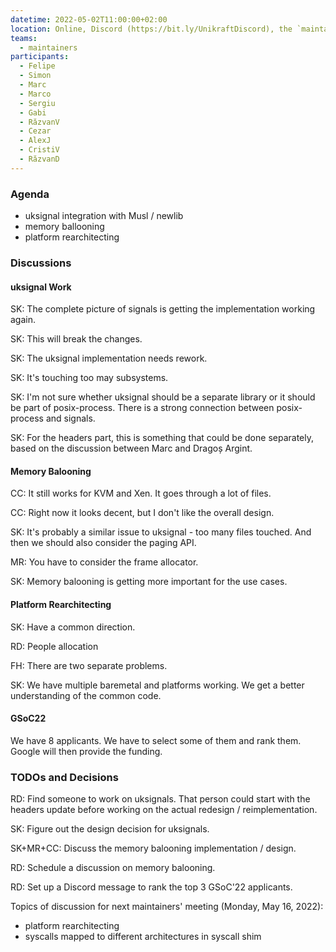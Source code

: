 ```yaml
---
datetime: 2022-05-02T11:00:00+02:00
location: Online, Discord (https://bit.ly/UnikraftDiscord), the `maintainers-voice` voice channel
teams:
  - maintainers
participants:
  - Felipe
  - Simon
  - Marc
  - Marco
  - Sergiu
  - Gabi
  - RăzvanV
  - Cezar
  - AlexJ
  - CristiV
  - RăzvanD
---
```


### Agenda

* uksignal integration with Musl / newlib
* memory ballooning
* platform rearchitecting

### Discussions

#### uksignal Work

SK: The complete picture of signals is getting the implementation working again.

SK: This will break the changes.

SK: The uksignal implementation needs rework.

SK: It's touching too may subsystems.

SK: I'm not sure whether uksignal should be a separate library or it should be part of posix-process.
There is a strong connection between posix-process and signals.

SK: For the headers part, this is something that could be done separately, based on the discussion between Marc and Dragoș Argint.

#### Memory Balooning

CC: It still works for KVM and Xen.
It goes through a lot of files.

CC: Right now it looks decent, but I don't like the overall design.

SK: It's probably a similar issue to uksignal - too many files touched.
And then we should also consider the paging API.

MR: You have to consider the frame allocator.

SK: Memory balooning is getting more important for the use cases.

#### Platform Rearchitecting

SK: Have a common direction.

RD: People allocation

FH: There are two separate problems.

SK: We have multiple baremetal and platforms working.
We get a better understanding of the common code.

#### GSoC22

We have 8 applicants.
We have to select some of them and rank them.
Google will then provide the funding.

### TODOs and Decisions

RD: Find someone to work on uksignals.
That person could start with the headers update before working on the actual redesign / reimplementation.

SK: Figure out the design decision for uksignals.

SK+MR+CC: Discuss the memory balooning implementation / design.

RD: Schedule a discussion on memory balooning.

RD: Set up a Discord message to rank the top 3 GSoC'22 applicants.

Topics of discussion for next maintainers' meeting (Monday, May 16, 2022):
* platform rearchitecting
* syscalls mapped to different architectures in syscall shim
